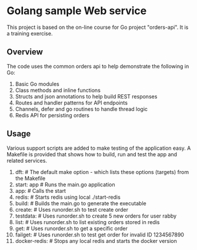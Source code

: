 

# Golang sample Web service
This project is based on the on-line course for Go project "orders-api".
It is a training exercise. 

## Overview
The code uses the common orders api to help demonstrate the following in Go:
1. Basic Go modules
2. Class methods and inline functions
3. Structs and json annotations to help build REST responses
4. Routes and handler patterns for API endpoints
5. Channels, defer and go routines to handle thread logic
6. Redis API for persisting orders

## Usage
Various support scripts are added to make testing of the application easy.
A Makefile is provided that shows how to build, run and test the app and related services.
1. dft:			# The default make option - which lists these options (targets) from the Makefile
2. start: app	# Runs the main.go application
3. app:			# Calls the start
4. redis:		# Starts redis using local ./start-redis
5. build:		# Builds the main.go to generate the executable 
6. create:		# Uses runorder.sh to test create order
7. testdata:	# Uses runorder.sh to create 5 new orders for user rabby
8. list:		# Uses runorder.sh to list existing orders stored in redis
9. get:			# Uses runorder.sh to get a specific order
10. failget:	# Uses runorder.sh to test get order for invalid ID 1234567890
11. docker-redis:	# Stops any local redis and starts the docker version